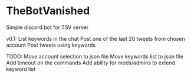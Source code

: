 # TheBotVanished
Simple discord bot for TSV server

v0.1:
List keywords in the chat
Post one of the last 20 tweets from chosen account
Post tweets using keywords

TODO:
Move account selection to json file
Move keywords list to json file
Add timeout on the commands
Add ability for mods/admins to extend keyword list